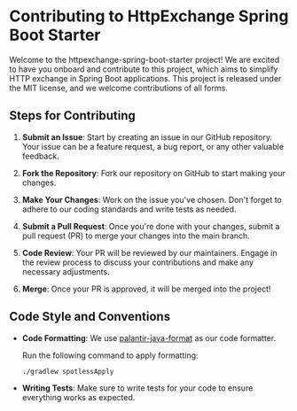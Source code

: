 # Contributing to HttpExchange Spring Boot Starter

Welcome to the httpexchange-spring-boot-starter project!
We are excited to have you onboard and contribute to this project,
which aims to simplify HTTP exchange in Spring Boot applications.
This project is released under the MIT license, and we welcome contributions of all forms.

## Steps for Contributing

1. **Submit an Issue**: Start by creating an issue in our GitHub repository. Your issue can be a feature request, a bug
   report, or any other valuable feedback.

2. **Fork the Repository**: Fork our repository on GitHub to start making your changes.

3. **Make Your Changes**: Work on the issue you've chosen. Don't forget to adhere to our coding standards and write
   tests as needed.

4. **Submit a Pull Request**: Once you're done with your changes, submit a pull request (PR) to merge your changes into
   the main branch.

5. **Code Review**: Your PR will be reviewed by our maintainers. Engage in the review process to discuss your
   contributions and make any necessary adjustments.

6. **Merge**: Once your PR is approved, it will be merged into the project!

## Code Style and Conventions

- **Code Formatting**: We use [palantir-java-format](https://github.com/palantir/palantir-java-format) as our code
  formatter.

  Run the following command to apply formatting:

    ```shell
    ./gradlew spotlessApply
    ```

- **Writing Tests**: Make sure to write tests for your code to ensure everything works as expected.
